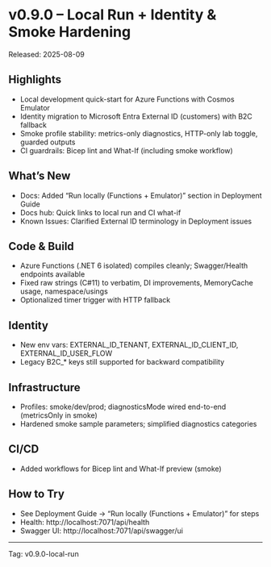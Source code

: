 # v0.9.0 – Local Run + Identity & Smoke Hardening

Released: 2025-08-09

## Highlights
- Local development quick-start for Azure Functions with Cosmos Emulator
- Identity migration to Microsoft Entra External ID (customers) with B2C fallback
- Smoke profile stability: metrics-only diagnostics, HTTP-only lab toggle, guarded outputs
- CI guardrails: Bicep lint and What-If (including smoke workflow)

## What’s New
- Docs: Added “Run locally (Functions + Emulator)” section in Deployment Guide
- Docs hub: Quick links to local run and CI what-if
- Known Issues: Clarified External ID terminology in Deployment issues

## Code & Build
- Azure Functions (.NET 6 isolated) compiles cleanly; Swagger/Health endpoints available
- Fixed raw strings (C#11) to verbatim, DI improvements, MemoryCache usage, namespace/usings
- Optionalized timer trigger with HTTP fallback

## Identity
- New env vars: EXTERNAL_ID_TENANT, EXTERNAL_ID_CLIENT_ID, EXTERNAL_ID_USER_FLOW
- Legacy B2C_* keys still supported for backward compatibility

## Infrastructure
- Profiles: smoke/dev/prod; diagnosticsMode wired end-to-end (metricsOnly in smoke)
- Hardened smoke sample parameters; simplified diagnostics categories

## CI/CD
- Added workflows for Bicep lint and What-If preview (smoke)

## How to Try
- See Deployment Guide → “Run locally (Functions + Emulator)” for steps
- Health: http://localhost:7071/api/health
- Swagger UI: http://localhost:7071/api/swagger/ui

---
Tag: v0.9.0-local-run
